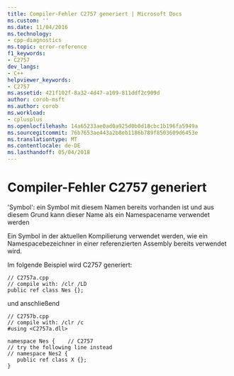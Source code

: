 ```yaml
---
title: Compiler-Fehler C2757 generiert | Microsoft Docs
ms.custom: ''
ms.date: 11/04/2016
ms.technology:
- cpp-diagnostics
ms.topic: error-reference
f1_keywords:
- C2757
dev_langs:
- C++
helpviewer_keywords:
- C2757
ms.assetid: 421f102f-8a32-4d47-a109-811ddf2c909d
author: corob-msft
ms.author: corob
ms.workload:
- cplusplus
ms.openlocfilehash: 14a65233ae0ad0a925d0b0d18cbc1b196fa5949a
ms.sourcegitcommit: 76b7653ae443a2b8eb1186b789f8503609d6453e
ms.translationtype: MT
ms.contentlocale: de-DE
ms.lasthandoff: 05/04/2018
---
```

# <a name="compiler-error-c2757"></a>Compiler-Fehler C2757 generiert
'Symbol': ein Symbol mit diesem Namen bereits vorhanden ist und aus diesem Grund kann dieser Name als ein Namespacename verwendet werden  
  
 Ein Symbol in der aktuellen Kompilierung verwendet werden, wie ein Namespacebezeichner in einer referenzierten Assembly bereits verwendet wird.  
  
 Im folgende Beispiel wird C2757 generiert:  
  
```  
// C2757a.cpp  
// compile with: /clr /LD  
public ref class Nes {};  
```  
  
 und anschließend  
  
```  
// C2757b.cpp  
// compile with: /clr /c  
#using <C2757a.dll>  
  
namespace Nes {    // C2757  
// try the following line instead  
// namespace Nes2 {  
   public ref class X {};  
}  
```  
